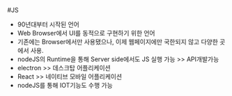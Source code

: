 #JS
- 90년대부터 시작된 언어
- Web Browser에서 UI를 동적으로 구현하기 위한 언어
- 기존에는 Browser에서만 사용됐으나, 이제 웹페이지에만 국한되지 않고 다양한 곳에서 사용.
- nodeJS의 Runtime을 통해 Server side에서도  JS 실행 가능 >> API개발가능
- electron >> 데스크탑 어플리케이션
- React >> 네이티브 모바일 어플리케이션
- nodeJS를 통해 IOT기능도 수행 가능
